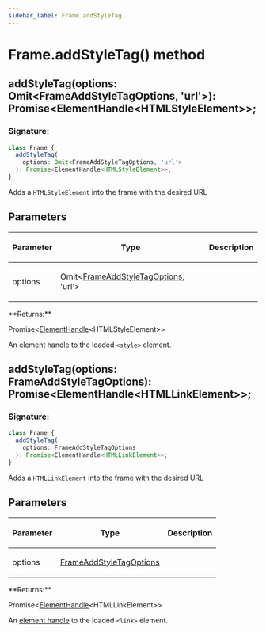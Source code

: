 ```yaml
---
sidebar_label: Frame.addStyleTag
---
```


# Frame.addStyleTag() method

<h2 id="overload-0">addStyleTag(options: Omit&lt;FrameAddStyleTagOptions, 'url'&gt;): Promise&lt;ElementHandle&lt;HTMLStyleElement&gt;&gt;;</h2>

### Signature:

```typescript
class Frame {
  addStyleTag(
    options: Omit<FrameAddStyleTagOptions, 'url'>
  ): Promise<ElementHandle<HTMLStyleElement>>;
}
```

Adds a `HTMLStyleElement` into the frame with the desired URL

## Parameters

<table><thead><tr><th>

Parameter

</th><th>

Type

</th><th>

Description

</th></tr></thead>
<tbody><tr><td>

options

</td><td>

Omit&lt;[FrameAddStyleTagOptions](./puppeteer.frameaddstyletagoptions.md), 'url'&gt;

</td><td>

</td></tr>
</tbody></table>
**Returns:**

Promise&lt;[ElementHandle](./puppeteer.elementhandle.md)&lt;HTMLStyleElement&gt;&gt;

An [element handle](./puppeteer.elementhandle.md) to the loaded `<style>` element.

<h2 id="overload-1">addStyleTag(options: FrameAddStyleTagOptions): Promise&lt;ElementHandle&lt;HTMLLinkElement&gt;&gt;;</h2>

### Signature:

```typescript
class Frame {
  addStyleTag(
    options: FrameAddStyleTagOptions
  ): Promise<ElementHandle<HTMLLinkElement>>;
}
```

Adds a `HTMLLinkElement` into the frame with the desired URL

## Parameters

<table><thead><tr><th>

Parameter

</th><th>

Type

</th><th>

Description

</th></tr></thead>
<tbody><tr><td>

options

</td><td>

[FrameAddStyleTagOptions](./puppeteer.frameaddstyletagoptions.md)

</td><td>

</td></tr>
</tbody></table>
**Returns:**

Promise&lt;[ElementHandle](./puppeteer.elementhandle.md)&lt;HTMLLinkElement&gt;&gt;

An [element handle](./puppeteer.elementhandle.md) to the loaded `<link>` element.
